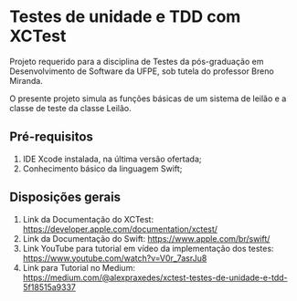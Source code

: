 # Testes de unidade e TDD com XCTest

Projeto requerido para a disciplina de Testes da pós-graduação em Desenvolvimento de Software da UFPE, sob tutela do professor Breno Miranda.

O presente projeto simula as funções básicas de um sistema de leilão e a classe de teste da classe Leilão.

## Pré-requisitos

1. IDE Xcode instalada, na última versão ofertada;
2. Conhecimento básico da linguagem Swift;

## Disposições gerais
1. Link da Documentação do XCTest: https://developer.apple.com/documentation/xctest/
2. Link da Documentação do Swift: https://www.apple.com/br/swift/
3. Link YouTube para tutorial em vídeo da implementação dos testes: https://www.youtube.com/watch?v=V0r_7asrJu8
4. Link para Tutorial no Medium: https://medium.com/@alexpraxedes/xctest-testes-de-unidade-e-tdd-5f18515a9337

